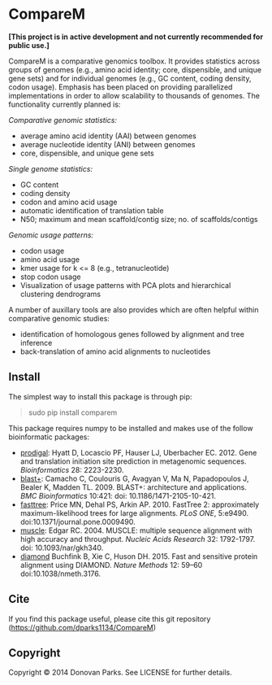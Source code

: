 # CompareM

<b>[This project is in active development and not currently recommended for public use.]</b>

CompareM is a comparative genomics toolbox. It provides statistics across groups of genomes (e.g., amino acid identity; core, dispensible, and unique gene sets) and for individual genomes (e.g., GC content, coding density, codon usage). Emphasis has been placed on providing parallelized implementations in order to allow scalability to thousands of genomes. The functionality currently planned is:

<i>Comparative genomic statistics:</i>
* average amino acid identity (AAI) between genomes
* average nucleotide identity (ANI) between genomes
* core, dispensible, and unique gene sets

<i>Single genome statistics:</i>
* GC content
* coding density
* codon and amino acid usage
* automatic identification of translation table
* N50; maximum and mean scaffold/contig size; no. of scaffolds/contigs

<i>Genomic usage patterns:</i>
* codon usage
* amino acid usage
* kmer usage for k <= 8 (e.g., tetranucleotide)
* stop codon usage
* Visualization of usage patterns with PCA plots and hierarchical clustering dendrograms

A number of auxillary tools are also provides which are often helpful within comparative genomic studies:
* identification of homologous genes followed by alignment and tree inference
* back-translation of amino acid alignments to nucleotides

## Install

The simplest way to install this package is through pip:
> sudo pip install comparem

This package requires numpy to be installed and makes use of the follow bioinformatic packages:

* [prodigal](http://prodigal.ornl.gov/): Hyatt D, Locascio PF, Hauser LJ, Uberbacher EC. 2012. Gene and translation initiation site prediction in metagenomic sequences. <i>Bioinformatics</i> 28: 2223-2230.
* [blast+](http://blast.ncbi.nlm.nih.gov/Blast.cgi?PAGE_TYPE=BlastDocs&DOC_TYPE=Download): Camacho C, Coulouris G, Avagyan V, Ma N, Papadopoulos J, Bealer K, Madden TL. 2009. BLAST+: architecture and applications. <i>BMC Bioinformatics</i> 10:421: doi: 10.1186/1471-2105-10-421.
* [fasttree](http://meta.microbesonline.org/fasttree/): Price MN, Dehal PS, Arkin AP. 2010. FastTree 2: approximately maximum-likelihood trees for large alignments.<i> PLoS ONE</i>, 5:e9490. doi:10.1371/journal.pone.0009490.
* [muscle](http://www.drive5.com/muscle/): Edgar RC. 2004. MUSCLE: multiple sequence alignment with high accuracy and throughput. <i>Nucleic Acids Research</i> 32: 1792-1797. doi: 10.1093/nar/gkh340.
* [diamond](http://ab.inf.uni-tuebingen.de/software/diamond/) Buchfink B, Xie C, Huson DH. 2015. Fast and sensitive protein alignment using DIAMOND. <i>Nature Methods</i> 12: 59–60 doi:10.1038/nmeth.3176.


## Cite

If you find this package useful, please cite this git repository (https://github.com/dparks1134/CompareM)

## Copyright

Copyright © 2014 Donovan Parks. See LICENSE for further details.
